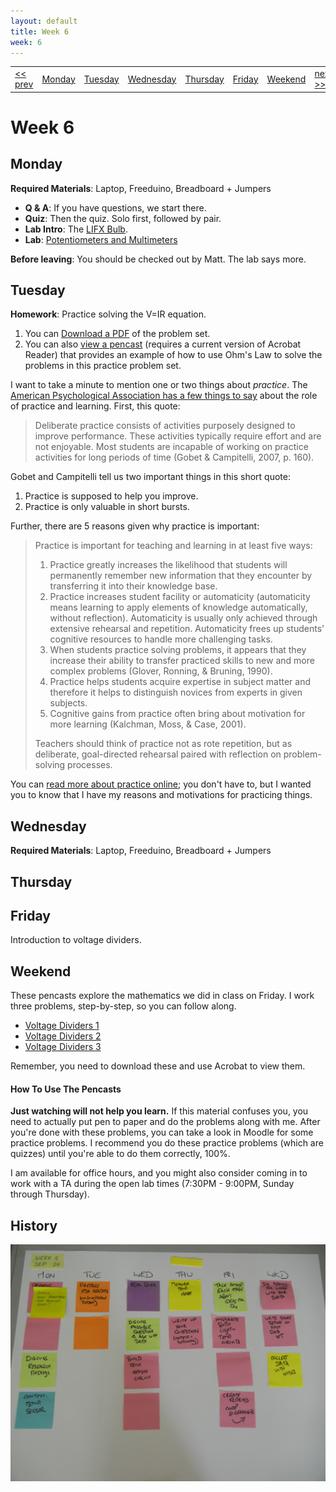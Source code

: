 ```yaml
---
layout: default
title: Week 6
week: 6
---
```


<table>
<tr>
	<td> <a href="w03.html">&lt;&lt; prev</a> </td>
	<td> <a href="#monday">Monday</a> </td>
	<td> <a href="#tuesday">Tuesday</a> </td>
	<td> <a href="#wednesday">Wednesday</a> </td>
	<td> <a href="#thursday">Thursday</a> </td>
	<td> <a href="#friday">Friday</a> </td>
	<td> <a href="#weekend">Weekend</a> </td>
	<td> <a href="w05.html">next &gt;&gt;</a> </td>
</tr></table>


# Week 6

## Monday

**Required Materials**: Laptop, Freeduino, Breadboard + Jumpers

* **Q & A**: If you have questions, we start there.
* **Quiz**: Then the quiz. Solo first, followed by pair.
* **Lab Intro**: The [LIFX Bulb](http://www.kickstarter.com/projects/limemouse/lifx-the-light-bulb-reinvented).
* **Lab**: [Potentiometers and Multimeters]({{site.url}}/assignments/trimpots-and-multimeters.html)

**Before leaving**: You should be checked out by Matt. The lab says more.

## Tuesday

**Homework**: Practice solving the V=IR equation. 

1. You can [Download a PDF]({{site.url}}/downloads/20120924-ohms-law-practice.pdf) of the problem set.
1. You can also [view a pencast]({{site.url}}/downloads/20120924-ohms-law-pencast.pdf) (requires a current version of Acrobat Reader) that provides an example of how to use Ohm's Law to solve the problems in this practice problem set.

I want to take a minute to mention one or two things about *practice*. The [American Psychological Association has a few things to say](http://www.apa.org/education/k12/practice-acquisition.aspx) about the role of practice and learning. First, this quote:

> Deliberate practice consists of activities purposely designed to improve performance. These activities typically require effort and are not enjoyable. Most students are incapable of working on practice activities for long periods of time (Gobet & Campitelli, 2007, p. 160).

Gobet and Campitelli tell us two important things in this short quote:

1. Practice is supposed to help you improve.
1. Practice is only valuable in short bursts.

Further, there are 5 reasons given why practice is important:

> Practice is important for teaching and learning in at least five ways:
>
> 1. Practice greatly increases the likelihood that students will permanently remember new information that they encounter by transferring it into their knowledge base.
> 1. Practice increases student facility or automaticity (automaticity means learning to apply elements of knowledge automatically, without reflection). Automaticity is usually only achieved through extensive rehearsal and repetition. Automaticity frees up students' cognitive resources to handle more challenging tasks.
> 1. When students practice solving problems, it appears that they increase their ability to transfer practiced skills to new and more complex problems (Glover, Ronning, & Bruning, 1990).
> 1. Practice helps students acquire expertise in subject matter and therefore it helps to distinguish novices from experts in given subjects.
> 1. Cognitive gains from practice often bring about motivation for more learning (Kalchman, Moss, & Case, 2001).
> 
> Teachers should think of practice not as rote repetition, but as deliberate, goal-directed rehearsal paired with reflection on problem-solving processes.

You can [read more about practice online](http://www.apa.org/education/k12/practice-acquisition.aspx); you don't have to, but I wanted you to know that I have my reasons and motivations for practicing things.

## Wednesday

**Required Materials**: Laptop, Freeduino, Breadboard + Jumpers

## Thursday

## Friday

Introduction to voltage dividers.

## Weekend

These pencasts explore the mathematics we did in class on Friday. I work three problems, step-by-step, so you can follow along. 

* [Voltage Dividers 1]({{site.url}}/downloads/20120929-voltage-dividers-01-pencast.pdf)
* [Voltage Dividers 2]({{site.url}}/downloads/20120929-voltage-dividers-02-pencast.pdf)
* [Voltage Dividers 3]({{site.url}}/downloads/20120929-voltage-dividers-03-pencast.pdf)

Remember, you need to download these and use Acrobat to view them.

#### How To Use The Pencasts

**Just watching will not help you learn.** If this material confuses you, you need to actually put pen to paper and do the problems along with me. After you're done with these problems, you can take a look in Moodle for some practice problems. I recommend you do these practice problems (which are quizzes) until you're able to do them correctly, 100%. 

I am available for office hours, and you might also consider coming in to work with a TA during the open lab times (7:30PM - 9:00PM, Sunday through Thursday).



## History

<p align="center"> 
	<img src="images/w05-600.png" alt="Week 0"/>
</p>
